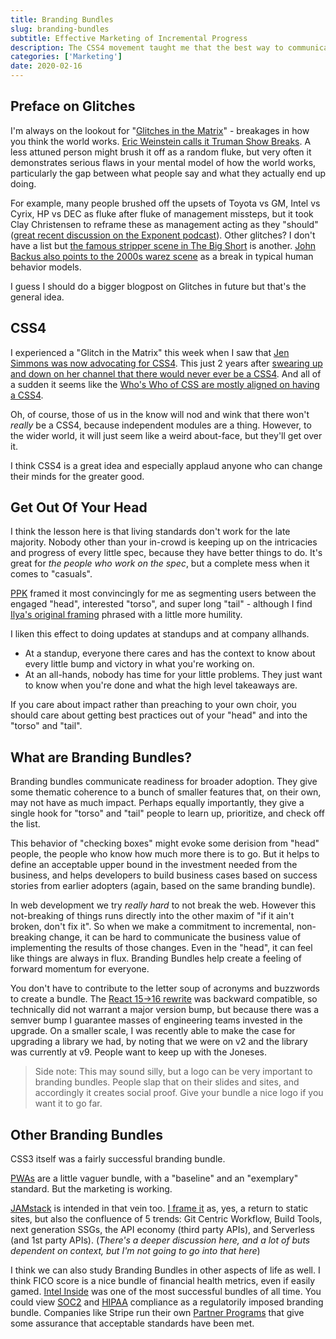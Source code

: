 ```yaml
---
title: Branding Bundles
slug: branding-bundles
subtitle: Effective Marketing of Incremental Progress
description: The CSS4 movement taught me that the best way to communicate a group of benefits is to slap a label on it.
categories: ['Marketing']
date: 2020-02-16
---
```


## Preface on Glitches

I'm always on the lookout for "[Glitches in the Matrix](https://www.youtube.com/watch?v=icID__07xBI)" - breakages in how you think the world works. [Eric Weinstein calls it Truman Show Breaks](https://www.youtube.com/watch?v=nM9f0W2KD5s). A less attuned person might brush it off as a random fluke, but very often it demonstrates serious flaws in your mental model of how the world works, particularly the gap between what people say and what they actually end up doing. 

For example, many people brushed off the upsets of Toyota vs GM, Intel vs Cyrix, HP vs DEC as fluke after fluke of management missteps, but it took Clay Christensen to reframe these as management acting as they "should" ([great recent discussion on the Exponent podcast](https://exponent.fm/episode-180-its-been-a-week/)). Other glitches? I don't have a list but [the famous stripper scene in The Big Short](https://www.youtube.com/watch?v=MesrrYyuoa4) is another. [John Backus also points to the 2000s warez scene](https://twitter.com/backus/status/1006391268216205312) as a break in typical human behavior models.

I guess I should do a bigger blogpost on Glitches in future but that's the general idea.

## CSS4

I experienced a "Glitch in the Matrix" this week when I saw that [Jen Simmons was now advocating for CSS4](https://github.com/w3c/csswg-drafts/issues/4770). This just 2 years after [swearing up and down on her channel that there would never ever be a CSS4](https://www.youtube.com/watch?v=Jtmkk6odggs). And all of a sudden it seems like the [Who's Who of CSS are mostly aligned on having a CSS4](https://css-tricks.com/css4/).

Oh, of course, those of us in the know will nod and wink that there won't *really* be a CSS4, because independent modules are a thing. However, to the wider world, it will just seem like a weird about-face, but they'll get over it.

I think CSS4 is a great idea and especially applaud anyone who can change their minds for the greater good.

## Get Out Of Your Head

I think the lesson here is that living standards don't work for the late majority. Nobody other than your in-crowd is keeping up on the intricacies and progress of every little spec, because they have better things to do. It's great for *the people who work on the spec*, but a complete mess when it comes to "casuals".

[PPK](https://www.quirksmode.org/blog/archives/2020/01/css4_is_here.html) framed it most convincingly for me as segmenting users between the engaged "head", interested "torso", and super long "tail" - although I find [Ilya's original framing](https://www.youtube.com/watch?v=vtIfVPtN6io&list=PLjnstNlepBvMqV4uPl3coTTTjPXgh-OMj&index=9&t=0s) phrased with a little more humility. 

I liken this effect to doing updates at standups and at company allhands. 

- At a standup, everyone there cares and has the context to know about every little bump and victory in what you're working on.
- At an all-hands, nobody has time for your little problems. They just want to know when you're done and what the high level takeaways are.

If you care about impact rather than preaching to your own choir, you should care about getting best practices out of your "head" and into the "torso" and "tail".

## What are Branding Bundles?

Branding bundles communicate readiness for broader adoption. They give some thematic coherence to a bunch of smaller features that, on their own, may not have as much impact. Perhaps equally importantly, they give a single hook for "torso" and "tail" people to learn up, prioritize, and check off the list.

This behavior of "checking boxes" might evoke some derision from "head" people, the people who know how much more there is to go. But it helps to define an acceptable upper bound in the investment needed from the business, and helps developers to build business cases based on success stories from earlier adopters (again, based on the same branding bundle).

In web development we try *really hard* to not break the web. However this not-breaking of things runs directly into the other maxim of "if it ain't broken, don't fix it". So when we make a commitment to incremental, non-breaking change, it can be hard to communicate the business value of implementing the results of those changes. Even in the "head", it can feel like things are always in flux. Branding Bundles help create a feeling of forward momentum for everyone.

You don't have to contribute to the letter soup of acronyms and buzzwords to create a bundle. The [React 15->16 rewrite](https://engineering.fb.com/web/react-16-a-look-inside-an-api-compatible-rewrite-of-our-frontend-ui-library/) was backward compatible, so technically did not warrant a major version bump, but because there was a semver bump I guarantee masses of engineering teams invested in the upgrade. On a smaller scale, I was recently able to make the case for upgrading a library we had, by noting that we were on v2 and the library was currently at v9. People want to keep up with the Joneses.

> Side note: This may sound silly, but a logo can be very important to branding bundles. People slap that on their slides and sites, and accordingly it creates social proof. Give your bundle a nice logo if you want it to go far.

## Other Branding Bundles

CSS3 itself was a fairly successful branding bundle.

[PWAs](https://developers.google.com/web/progressive-web-apps) are a little vaguer bundle, with a "baseline" and an "exemplary" standard. But the marketing is working.

[JAMstack](https://twitter.com/philhawksworth/status/1226947263982948352) is intended in that vein too. [I frame it](https://www.swyx.io/speaking/jamstack-victory/) as, yes, a return to static sites, but also the confluence of 5 trends: Git Centric Workflow, Build Tools, next generation SSGs, the API economy (third party APIs), and Serverless (and 1st party APIs). (*There's a deeper discussion here, and a lot of buts dependent on context, but I'm not going to go into that here*)

I think we can also study Branding Bundles in other aspects of life as well. I think FICO score is a nice bundle of financial health metrics, even if easily gamed. [Intel Inside](https://en.wikipedia.org/wiki/Intel#Intel_Inside) was one of the most successful bundles of all time. You could view [SOC2](https://www.imperva.com/learn/data-security/soc-2-compliance/) and [HIPAA](https://www.dhcs.ca.gov/formsandpubs/laws/hipaa/Pages/1.00WhatisHIPAA.aspx) compliance as a regulatorily imposed branding bundle. Companies like Stripe run their own [Partner Programs](https://stripe.com/docs/partners) that give some assurance that acceptable standards have been met.